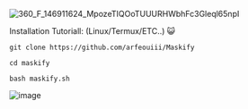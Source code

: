 ![360_F_146911624_MpozeTIQOoTUUURHWbhFc3Gleql65npI](https://github.com/user-attachments/assets/feb97fff-c86e-4618-8eae-add7ca9eb24a)


Installation Tutoriall: (Linux/Termux/ETC..) :smiley_cat:

`git clone https://github.com/arfeouiii/Maskify `

`cd maskify `

`bash maskify.sh `

![image](https://github.com/user-attachments/assets/7c9b937f-10d3-4b57-b4ee-fe6d2b275a34)

